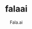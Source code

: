 ---
layout: project

permalink: /projetos/falaai/

highlight: novo

title: falaai
subtitle: "Fala.ai"

duration: 2021 - Hoje
image: /images/projects/falaai/aced05f36393cb93d02d20005bfebc0b.png

excerpt: "Sistema Eletrônico de Informações ao Cidadão (e-SIC) da  Fundação Hospital Santa Lydia. A ouvidoria é o instrumento de comunicação e participação do cidadão no aperfeiçoamento dos serviços prestados pela Fundação Hospital Santa Lydia à sociedade. Através do Sistema Eletrônico de Informações ao Cidadão (e-SIC), Fala.ai é assegurado a todos os interessados o direito de solicitar informações, registrar reclamações e sugestões, apontar problemas ou sugerir modificações aos serviços prestados pela Fundação."

site: "http://hospitalsantalydia.com.br/app/falaai/"

categories: 
 - projects
 - tools
 
tags:
  - php
  - javascript
  - bootstrap
  - phpmailer
  - fontawesome
  - fileinput
  - e-sic
  - ouvidoria
  - fhsl
  - hospital
---
